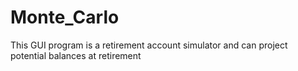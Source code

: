 # Monte_Carlo
This GUI program is a retirement account simulator and can project potential balances at retirement
